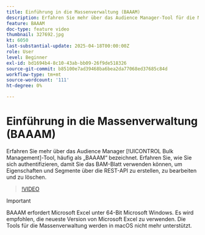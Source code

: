 ```yaml
---
title: Einführung in die Massenverwaltung (BAAAM)
description: Erfahren Sie mehr über das Audience Manager-Tool für die Massenverwaltung, häufig als „BAAAM“ bezeichnet. Erfahren Sie, wie Sie sich authentifizieren, damit Sie das BAM-Blatt verwenden können, um Eigenschaften und Segmente über die REST-API zu erstellen, zu bearbeiten und zu löschen.
feature: BAAAM
doc-type: feature video
thumbnail: 327692.jpg
kt: 6050
last-substantial-update: 2025-04-18T00:00:00Z
role: User
level: Beginner
exl-id: bd1694b4-8c10-43ab-bb09-26f9de518326
source-git-commit: b85100e7ad39468ba6bea2da77068ed37685c84d
workflow-type: tm+mt
source-wordcount: '111'
ht-degree: 0%

---
```


# Einführung in die Massenverwaltung (BAAAM)

Erfahren Sie mehr über das Audience Manager [!UICONTROL Bulk Management]-Tool, häufig als „BAAAM“ bezeichnet. Erfahren Sie, wie Sie sich authentifizieren, damit Sie das BAM-Blatt verwenden können, um Eigenschaften und Segmente über die REST-API zu erstellen, zu bearbeiten und zu löschen.

>[!VIDEO](https://video.tv.adobe.com/v/327692/?quality=12&learn=on)

>[!IMPORTANT]
>
>BAAAM erfordert Microsoft Excel unter 64-Bit Microsoft Windows. Es wird empfohlen, die neueste Version von Microsoft Excel zu verwenden. Die Tools für die Massenverwaltung werden in macOS nicht mehr unterstützt.
